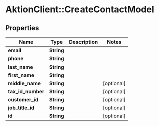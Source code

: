 # AktionClient::CreateContactModel

## Properties
Name | Type | Description | Notes
------------ | ------------- | ------------- | -------------
**email** | **String** |  | 
**phone** | **String** |  | 
**last_name** | **String** |  | 
**first_name** | **String** |  | 
**middle_name** | **String** |  | [optional] 
**tax_id_number** | **String** |  | [optional] 
**customer_id** | **String** |  | [optional] 
**job_title_id** | **String** |  | [optional] 
**id** | **String** |  | [optional] 


